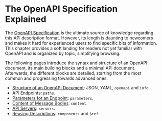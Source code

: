 # The OpenAPI Specification Explained

The [OpenAPI Specification](http://spec.openapis.org/oas/v3.0.3) is the ultimate source of knowledge regarding this API description format. However, its length is daunting to newcomers and makes it hard for experienced users to find specific bits of information. This chapter provides a soft landing for readers not yet familiar with OpenAPI and is organized by topic, simplifying browsing.

The following pages introduce the syntax and structure of an OpenAPI document, its main building blocks and a minimal API document. Afterwards, the different blocks are detailed, starting from the most common and progressing towards advanced ones.

- [Structure of an OpenAPI Document](specification-structure.md): JSON, YAML, `openapi` and `info`
- [API Endpoints](specification-paths.md): `paths`.
- [Parameters for an Endpoint](specification-parameters.md): `parameters`.
- [Content of Message Bodies](specification-content.md): `content`.
- [API Servers](specification-servers.md): `servers`.
- [Reusing Descriptions](specification-components.md): `components` and `$ref`.
